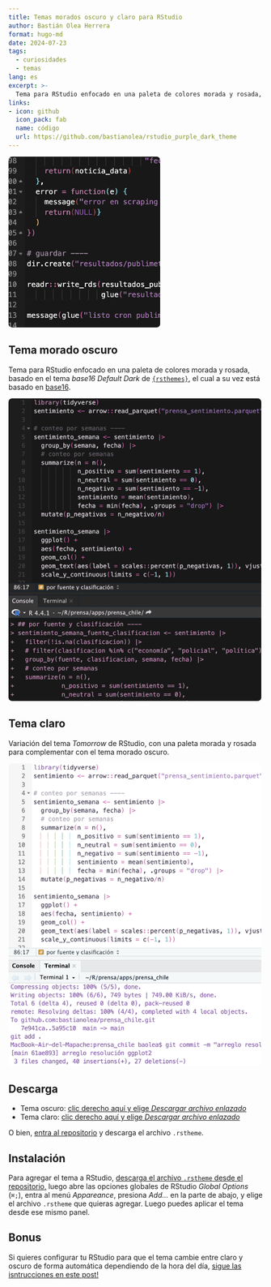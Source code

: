 ```yaml
---
title: Temas morados oscuro y claro para RStudio
author: Bastián Olea Herrera
format: hugo-md
date: 2024-07-23
tags:
  - curiosidades
  - temas
lang: es
excerpt: >-
  Tema para RStudio enfocado en una paleta de colores morada y rosada, basado en el tema _base16 Default Dark_ de [`{rsthemes}`](https://github.com/gadenbuie/rsthemes?tab=readme-ov-file), el cual a su vez se basa en [base16](https://github.com/chriskempson/base16).
links:
- icon: github
  icon_pack: fab
  name: código
  url: https://github.com/bastianolea/rstudio_purple_dark_theme
---
```



<div style = "max-width: 300px;">

<img style = "border-radius: 7px;" src = tema-featured.png>

</div>

## Tema morado oscuro

Tema para RStudio enfocado en una paleta de colores morada y rosada, basado en el tema _base16 Default Dark_ de [`{rsthemes}`](https://github.com/gadenbuie/rsthemes?tab=readme-ov-file), el cual a su vez está basado en [base16](https://github.com/chriskempson/base16).

<img style = "border-radius: 7px; max-width: 500px;" src = tema_oscuro.png>

## Tema claro

Variación del tema _Tomorrow_ de RStudio, con una paleta morada y rosada para complementar con el tema morado oscuro.

<img style = "border-radius: 7px; max-width: 500px;" src = tema_claro.png>

## Descarga

- Tema oscuro: [clic derecho aquí y elige _Descargar archivo enlazado_](https://github.com/bastianolea/rstudio_purple_dark_theme/raw/refs/heads/main/basti-purple-dark.rstheme)
- Tema claro: [clic derecho aquí y elige _Descargar archivo enlazado_](https://github.com/bastianolea/rstudio_purple_dark_theme/raw/refs/heads/main/basti-purple-light.rstheme)

O bien, [entra al repositorio](https://github.com/bastianolea/rstudio_purple_dark_theme) y descarga el archivo `.rstheme`.

## Instalación

Para agregar el tema a RStudio, [descarga el archivo `.rstheme` desde el repositorio,](https://github.com/bastianolea/rstudio_purple_dark_theme) luego abre las opciones globales de RStudio _Global Options_ (`⌘;`), entra al menú _Appareance_, presiona _Add..._ en la parte de abajo, y elige el archivo `.rstheme` que quieras agregar. Luego puedes aplicar el tema desde ese mismo panel.



## Bonus

Si quieres configurar tu RStudio para que el tema cambie entre claro y oscuro de forma automática dependiendo de la hora del día, [sigue las isntrucciones en este post!](/blog/2025-01-12/)